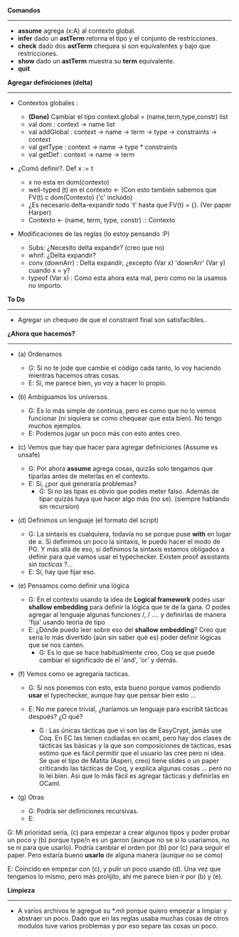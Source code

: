 **Comandos**
***
   * **assume** agrega (x:A) al contexto global.
   * **infer** dado un **astTerm** retorna el tipo y el conjunto de restricciones.
   * **check** dado dos **astTerm** chequea si son equivalentes y bajo que restricciones.
   * **show** dado un **astTerm** muestra su **term** equivalente.
   * **quit**
   
**Agregar definiciones (delta)**
***
   * Contextos globales :
      * **(Done)** Cambiar el tipo context.global = (name,term,type,constr) list
      * val dom : context -> name list
      * val addGlobal : context -> name -> term -> type -> constraints -> context
      * val getType : context -> name -> type * constraints
      * val getDef : context -> name -> term
      
   * ¿Comó definir?. Def x := t
      * x no esta en dom(contexto)
      * well-typed (t) en el contexto <- (Con esto también sabemos que FV(t) c dom(Contexto) ('c' incluido)
      * ¿Es necesario delta-expandir todo 't' hasta que FV(t) = {}. (Ver paper Harper)
      * Contexto <- (name, term, type, constr) :: Contexto
      
   * Modificaciones de las reglas (lo estoy pensando :P)
      * Subs: ¿Necesito delta expandir? (creo que no)
      * whnf: ¿Delta expandir?
      * conv (downArr) : Delta expandir, ¿excepto (Var x) 'downArr' (Var y) cuando x = y?
      * typeof (Var x) : Como esta ahora esta mal, pero como no la usamos no importo. 
                

**To Do** 
***
   * Agregar un chequeo de que el constraint final son satisfacibles..

**¿Ahora que hacemos?**
***

  * (a) Ordenamos
      * G: Si no te jode que cambie el código cada tanto, lo voy haciendo mientras hacemos otras cosas. 
      * E: Sí, me parece bien, yo voy a hacer lo propio.

  * (b) Ambiguamos los universos.
      * G: Es lo más simple de continua, pero es como que no lo vemos funcionar (ni siquiera se como chequear que esta bien). No tengo muchos ejemplos.
      * E: Podemos jugar un poco más con esto antes creo.

  * (c) Vemos que hay que hacer para agregar definiciones (Assume es unsafe)
      * G: Por ahora **assume** agrega cosas, quizás solo tengamos que tiparlas antes de meterlas en el contexto.
      * E: Si, ¿por qué generaría problemas?
        * G: Si no las tipas es obvio que podes meter falso. Además de tipar quizás haya que hacer algo más (no se). (siempre hablando sin recursion)

  * (d) Definimos un lenguaje (el formato del script)
      * G: La sintaxis es cualquiera, todavía no se porque puse **with** en lugar de **=**. Si definimos un poco la sintaxis, le puedo hacer el modo de PG.
         Y más allá de eso, si definimos la sintaxis estamos obligados a definir para que vamos usar el typechecker. Existen proof assistants sin *tacticas* ?...
      * E: Sí, hay que fijar eso.

  * (e) Pensamos como definir una lógica
      * G: En el contexto usando la idea de **Logical framework** podes usar **shallow embedding** para definir la lógica que te de la gana. O podes agregar al lenguaje
      algunas funciones /\, \/ .... y definirlas de manera 'fija' usando teoria de tipo
      * E: ¿Dónde puedo leer sobre eso del **shallow embedding**? Creo que sería lo más divertido (aún sin saber qué es) poder definir lógicas que se nos canten.
         * G: Es lo que se hace habitualmente creo, Coq se que puede cambiar el significado de el 'and', 'or' y demás.

  * (f) Vemos como se agregaría tacticas.
      * G: Si nos ponemos con esto, esta bueno porque vamos podiendo **usar** el typechecker, aunque hay que pensar bien esto ... 
      * E: No me parece trivial, ¿haríamos un lenguaje para escribit tácticas después? ¿O qué?

        * G : Las únicas tácticas que vi son las de EasyCrypt, jamás use Coq. 
        En EC las tienen codiadas en ocaml, pero hay dos clases de tácticas 
        las básicas y la que son composiciones de tácticas, esas estimo que 
        es fácil permitir que el usuario las cree pero ni idea. Se que el 
        tipo de Matita (Asperi, creo) tiene slides o un paper criticando 
        las tácticas de Coq, y explica algunas cosas ... pero no lo lei bien.
           Asi que lo más fácil es agregar tácticas y definirlas en OCaml.

  * (g) Otras
      * G: Podría ser definiciones recursivas.
      * E: 

G: Mi prioridad sería, (c) para empezar a crear algunos tipos y poder probar un poco y (b) porque type/n es un garron (aunque no se si lo usariamos, no se ni para que usarlo).
   Podría cambiar el orden por (b) por (c) para seguir el paper. Pero estaría bueno **usarlo** de alguna manera (aunque no se como)

E: Coincido en empezar con (c), y pulir un poco usando (d).  Una vez que tengamos lo mismo, pero más prolijito, ahí me parece bien ir por (b) y (e).


**Limpieza**
***
   * A varios archivos le agregué su *.mli porque quiero empezar a limpiar y abstraer un poco. Dado que en las reglas usaba muchas cosas de otros modulos tuve varios problemas y por eso separe las cosas un poco.


